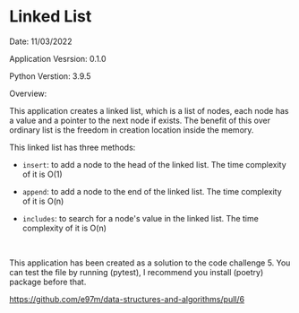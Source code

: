 # Linked List

Date: 11/03/2022

Application Vesrsion: 0.1.0

Python Verstion: 3.9.5

Overview:

This application creates a linked list, which is a list of nodes, each node has a value and a pointer to the next node if exists. The benefit of this over ordinary list is the freedom in creation location inside the memory.

This linked list has three methods:

 - `insert`: to add a node to the head of the linked list. The time complexity of it is O(1)

 - `append`: to add a node to the end of the linked list. The time complexity of it is O(n)

 - `includes`: to search for a node's value in the linked list. The time complexity of it is O(n)

 <br>

 This application has been created as a solution to the code challenge 5. You can test the file by running (pytest), I recommend you install (poetry) package before that.

https://github.com/e97m/data-structures-and-algorithms/pull/6 